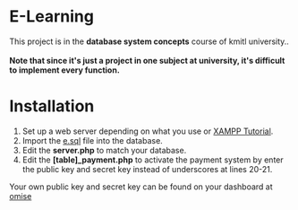 # E-Learning
This project is in the <b>database system concepts</b> course of kmitl university.. <br></br>
<b>Note that since it's just a project in one subject at university, it's difficult to implement every function.</b>

# Installation
  1. Set up a web server depending on what you use or <a href="https://www.simplilearn.com/tutorials/php-tutorial/php-using-xampp">XAMPP Tutorial</a>. 
  2. Import the <a href="https://github.com/Thanarat-DS/E-Learning/blob/main/MySQL/e.sql">e.sql</a> file into the database.
  3. Edit the <b>server.php</b> to match your database.
  4. Edit the <b>[table]_payment.php</b> to activate the payment system by enter the public key and secret key instead of underscores at lines 20-21.

Your own public key and secret key can be found on your dashboard at <a href="https://www.omise.co/">omise</a>
